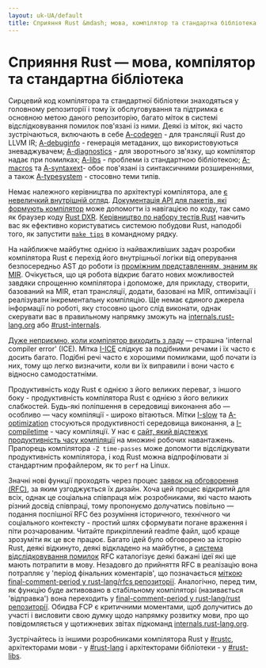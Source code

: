 ```yaml
---
layout: uk-UA/default
title: Сприяння Rust &mdash; мова, компілятор та стандартна бібліотека &middot; Мова програмування Rust
---
```


# Сприяння Rust &mdash; мова, компілятор та стандартна бібліотека


Сирцевий код компілятора та стандартної бібліотеки знаходяться у
головному репозиторії і тому їх обслуговування та підтримка є основною метою
даного репозиторію, багато міток в системі відслідковування помилок пов'язані із ними. 
Деякі із міток, які часто зустрічаються, включають в себе [A-codegen] - для трансляції
Rust до LLVM IR; [A-debuginfo] - генерація метаданих, що використовуються зневаджувачем;
[A-diagnostics] - для зворотнього зв'язку, що компілятор надає при помилках; [A-libs] -
проблеми із стандартною бібліотекою; [A-macros] та [A-syntaxext]- обоє пов'язані із синтаксичними
розширеннями, а також [A-typesystem] - стосовно теми типів.

Немає належного керівництва по архітектурі компілятора,
але [є невеличкий внутрішній огляд][rustc-guide]. [Документація API
для пакетів, які формують компілятор][internals-docs] може допомогти із навігацією по коду, 
так само як браузер коду [Rust DXR]. [Керівництво по набору тестів Rust][testsuite] 
навчить вас як ефективно користуватись системою побудови Rust,
наподобі того, як запустити [`make tips`][tips] в командному рядку.

На найближче майбутнє однією із найважливіших задач розробки компілятора Rust є перехід
його внутрішньої логіки від оперування безпосередньо AST до роботи із [проміжним представленням, знаним як MIR][mir]. 
Очікується, що ця робота відкриє багато нових можливостей завдяки спрощенню
компілятора і допоможе, для прикладу, створити, базований на MIR, етап трансляції,
додати, базовані на MIR, оптимізації і реалізувати
інкрементальну компіляцію. Ще немає єдиного джерела інформації по роботі, яку стосовно цього
слід виконати, однак скерувати вас в правильному напрямку зможуть на [internals.rust-lang.org] або
[#rust-internals].

[Дуже неприємно, коли компілятор виходить з ладу][ice] &mdash; страшна 'internal compiler error' (ICE). Мітка [I-ICE]
слідкує за подібними речами і їх часто є досить багато. Подібні речі часто є
хорошими помилками, щоб почати із них, тому що легко визначити, коли ви їх виправили
і вони часто є відносно самодостатніми.

Продуктивність коду Rust є однією з його великих переваг, з іншого боку - продуктивність
компілятора Rust є однією з його великих слабкостей. Будь-які поліпшення в середовищі виконання
або &mdash; особливо &mdash; часу компіляції - широко вітаються. 
Мітки [I-slow] та [A-optimization] стосуються продуктивності середовища виконання, а [I-compiletime] - часу компіляції.
У нас є [сайт, який відстежує продуктивність часу компіляції][rustc-perf] на множині робочих навантажень.
Прапорець компілятора `-Z time-passes` може допомогти відслідкувати продуктивність компілятора,
і код Rust можна відпрофілювати зі стандартним профайлером, як то `perf` на Linux.

Значні нові функції проходять через процес [заявок на обговорення (RFC)][rfc],
за яким узгоджується їх дизайн. Хоча цей процес відкритий для всіх, однак
це соціальна співпраця між розробниками, які часто мають різний досвід співпраці, тому
пропонуємо долучатись повільно &mdash; подання поспішної RFC без розуміння історичного, технічного
чи соціального контексту - простий шлях сформувати погане враження і піти розчарованим.
Читайте прикріплений readme файл, щоб краще зрозуміти як це все працює. Багато ідей було обговорено
за історію Rust, деякі відкинуто, деякі відкладено на майбутнє, а [система відслідковування помилок][rfc-issues] RFC
каталогізує деякі бажані ідеї які ще мають потрапити в мову. Незадовго до прийняття RFC в реалізацію вона потрапляє у
'період фінальних коментарів', що позначається [міткою final-comment-period
у rust-lang/rfcs репозиторії][rfc-fcp]. Аналогічно, перед тим, як функцію буде активовано
в стабільному компіляторі (називається 'відправка') вона переходить у [final-comment-period у rust-lang/rust
репозиторії][issue-fcp]. Обидва FCP є критичними моментами, щоб долучитись до участі
і висловити свою думку щодо напрямку розвитку мови, про що повідомляється у щотижневих
звітах підкоманд [internals.rust-lang.org].

Зустрічайтесь із іншими розробниками компілятора Rust у [#rustc], архітекторами мови - у [#rust-lang] і архітекторами бібліотеки - у [#rust-libs].

<!--
TODO: guide to compile-time benchmarking
TODO: using the triage bot?
TODO: some of this RFC description could probably go in the RFC readme
-->


[#rust-internals]: https://client00.chat.mibbit.com/?server=irc.mozilla.org&channel=%23rust-internals
[#rust-lang]: https://client00.chat.mibbit.com/?server=irc.mozilla.org&channel=%23rust-lang
[#rust-libs]: https://client00.chat.mibbit.com/?server=irc.mozilla.org&channel=%23rust-libs
[#rustc]: https://client00.chat.mibbit.com/?server=irc.mozilla.org&channel=%23rustc
[A-codegen]: https://github.com/rust-lang/rust/issues?q=is%3Aopen+is%3Aissue+label%3AA-codegen
[A-debuginfo]: https://github.com/rust-lang/rust/issues?q=is%3Aopen+is%3Aissue+label%3AA-debuginfo
[A-diagnostics]: https://github.com/rust-lang/rust/issues?q=is%3Aopen+is%3Aissue+label%3AA-diagnostics
[A-libs]: https://github.com/rust-lang/rust/issues?q=is%3Aopen+is%3Aissue+label%3AA-libs
[A-macros]: https://github.com/rust-lang/rust/issues?q=is%3Aopen+is%3Aissue+label%3AA-macros
[A-optimization]: https://github.com/rust-lang/rust/issues?q=is%3Aopen+is%3Aissue+label%3AA-optimization
[A-syntaxext]: https://github.com/rust-lang/rust/issues?q=is%3Aopen+is%3Aissue+label%3AA-syntaxext
[A-typesystem]: https://github.com/rust-lang/rust/issues?q=is%3Aopen+is%3Aissue+label%3AA-typesystem
[I-ICE]: https://github.com/rust-lang/rust/labels/I-ICE
[I-compiletime]: https://github.com/rust-lang/rust/issues?q=is%3Aopen+is%3Aissue+label%3AI-compiletime
[I-slow]: https://github.com/rust-lang/rust/issues?q=is%3Aopen+is%3Aissue+label%3AI-slow
[Rust DXR]: https://dxr.mozilla.org/rust/source/src
[ice]: https://users.rust-lang.org/t/glacier-a-big-ol-pile-of-ice/3380
[internals-docs]: https://manishearth.github.io/rust-internals-docs
[internals.rust-lang.org]: https://internals.rust-lang.org/
[issue-fcp]: https://github.com/rust-lang/rust/issues?q=is%3Aopen+is%3Aissue+label%3AB-unstable+label%3Afinal-comment-period
[mir]: https://github.com/rust-lang/rust/issues/27840
[rfc-fcp]: https://github.com/rust-lang/rfcs/pulls?q=is%3Aopen+is%3Apr+label%3Afinal-comment-period
[rfc-issues]: https://github.com/rust-lang/rfcs/issues
[rfc]: https://github.com/rust-lang/rfcs#table-of-contents
[rustc-guide]: https://github.com/rust-lang/rust/blob/master/src/librustc/README.md
[rustc-perf]: http://ncameron.org/perf-rustc/
[testsuite]: https://github.com/rust-lang/rust-wiki-backup/blob/master/Note-testsuite.md
[tips]: https://github.com/rust-lang/rust/blob/3d1f3c9d389d46607ae28c51cc94c1f43d65f3f9/Makefile.in#L48
